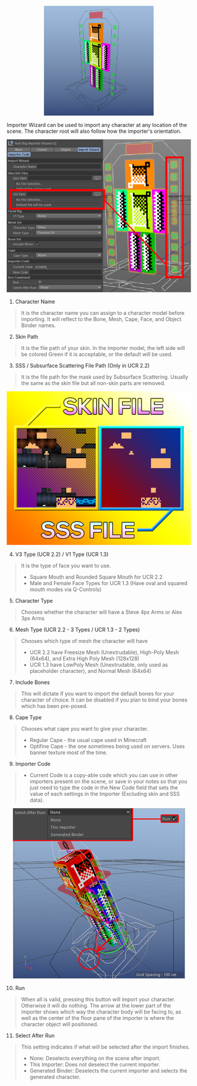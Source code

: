 <p align=center><img src="../images/rig_renderfiles/Importer_Base.png" width="300" height="300"></p>

Importer Wizard can be used to import any character at any location of the scene. The character root will also follow how the importer's orientation.

<p align=center><img src="../images/importer-setup/0001.png"></p>

1. Character Name
  > It is the character name you can assign to a character model before importing. It will reflect to the Bone, Mesh, Cape, Face, and Object Binder names.

2. Skin Path
  > It is the file path of your skin. In the importer model, the left side will be colored Green if it is acceptable, or the default will be used.

3. SSS / Subsurface Scattering File Path (Only in UCR 2.2)
  > It is the file path for the mask used by Subsurface Scattering. Usually the same as the skin file but all non-skin parts are removed.
  
<p align=center><img src="../images/importer-setup/0003.png"></p>
  
4. V3 Type (UCR 2.2) / V1 Type (UCR 1.3)
  > It is the type of face you want to use.
  > - Square Mouth and Rounded Square Mouth for UCR 2.2
  > - Male and Female Face Types for UCR 1.3 (Have oval and squared mouth modes via Q-Controls)
  
5. Character Type
  > Chooses whether the character will have a Steve 4px Arms or Alex 3px Arms
  
6. Mesh Type (UCR 2.2 - 3 Types / UCR 1.3 - 2 Types)
  > Chooses which type of mesh the character will have
  > - UCR 2.2 have Freesize Mesh (Unextrudable), High-Poly Mesh (64x64), and Extra High Poly Mesh (128x128)
  > - UCR 1.3 have LowPoly Mesh (Unextrudable, only used as placeholder character), and Normal Mesh (64x64)
  
7. Include Bones
  > This will dictate if you want to import the default bones for your character of choice. It can be disabled if you plan to bind your bones which has been pre-posed.
  
8. Cape Type
  > Chooses what cape you want to give your character.
  > - Regular Cape - the usual cape used in Minecraft
  > - Optifine Cape - the one sometimes being used on servers. Uses banner texture most of the time.

9. Importer Code
  > - Current Code is a copy-able code which you can use in other importers present on the scene, or save in your notes so that you just need to type the code in the New Code field that sets the value of each settings in the Importer (Excluding skin and SSS data).

<p align=center><img src="../images/importer-setup/0002.png"></p>

10. Run
  > When all is valid, pressing this button will import your character. Otherwise it will do nothing. The arrow at the lower part of the importer shows which way the character body will be facing to, as well as the center of the floor pane of the importer is where the character object will positioned.
  
11. Select After Run
  > This setting indicates if what will be selected after the import finishes.
  >  -  None: Deselects everything on the scene after import.
  >  -  This Importer: Does not deselect the current importer.
  >  -  Generated Binder: Deselects the current importer and selects the generated character.
